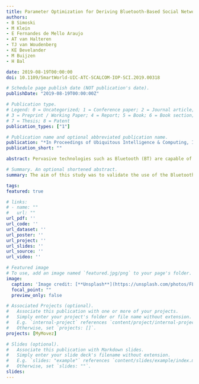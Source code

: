 ```yaml
---
title: Parameter Optimization for Deriving Bluetooth-Based Social Network Graphs
authors:
- B Simoski
- M Klein
- E Fernandes de Mello Araujo
- AT van Halteren
- TJ van Woudenberg
- KE Bevelander
- M Buijzen
- H Bal

date: 2019-08-19T00:00:00
doi: 10.1109/SmartWorld-UIC-ATC-SCALCOM-IOP-SCI.2019.00318

# Schedule page publish date (NOT publication's date).
publishDate: "2019-08-19T00:00:00Z"

# Publication type.
# Legend: 0 = Uncategorized; 1 = Conference paper; 2 = Journal article;
# 3 = Preprint / Working Paper; 4 = Report; 5 = Book; 6 = Book section;
# 7 = Thesis; 8 = Patent
publication_types: ["1"]

# Publication name and optional abbreviated publication name.
publication: "*In Proceedings of Ubiquitous Intelligence & Computing, IEEE SmartWorld 2019, Leicester, United Kingdom, 19-23 August*"
publication_short: ""

abstract: Pervasive technologies such as Bluetooth (BT) are capable of detecting close proximity. As a result, they are increasingly used for deriving social networks. However, the validity and reliability of the inferred networks is questionable as evaluation procedures are often omitted. In this paper, we consider the process of deriving and evaluating a Bluetooth derived network as a parameter optimization problem. Using the BNEA algorithm, we investigate the effect of the number of detected connections, time window in which these are detected, and the direction of the resulting connection. Our results confirm the importance of conducting a throughout evaluation procedure when deriving social networks based on BT data. Going through the parameter optimization process, we are able to increase the accuracy of the derived BT networks by a maximum of 10%, compared to deriving the networks without it. Our outcomes indicate that reducing the false positives can be achieved by setting a particular connection weight. Furthermore, with the window size parameter we show that more BT observations does not necessarily mean more accurate networks. With respect to the connection type, we observe the accuracy of deriving undirected networks is higher than the accuracy of deriving directed networks. Finally, based on the outcomes we are able to come up with a set of recommendations for the future developers of similar BT data collection systems.

# Summary. An optional shortened abstract.
summary: The aim of this study was to validate the use of the Bluetooth network to define social networks.

tags:
featured: true

# links:
# - name: ""
#   url: ""
url_pdf: ''
url_code: ''
url_dataset: ''
url_poster: ''
url_project: ''
url_slides: ''
url_source: ''
url_video: ''

# Featured image
# To use, add an image named `featured.jpg/png` to your page's folder. 
image:
  caption: 'Image credit: [**Unsplash**](https://unsplash.com/photos/FLdK5N-YGf4)'
  focal_point: ""
  preview_only: false

# Associated Projects (optional).
#   Associate this publication with one or more of your projects.
#   Simply enter your project's folder or file name without extension.
#   E.g. `internal-project` references `content/project/internal-project/index.md`.
#   Otherwise, set `projects: []`.
projects: [MyMovez]

# Slides (optional).
#   Associate this publication with Markdown slides.
#   Simply enter your slide deck's filename without extension.
#   E.g. `slides: "example"` references `content/slides/example/index.md`.
#   Otherwise, set `slides: ""`.
slides:
---
```


